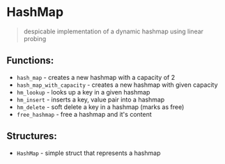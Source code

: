 # HashMap
> despicable implementation of a dynamic hashmap using linear probing

## Functions: 
- `hash_map` - creates a new hashmap with a capacity of 2
- `hash_map_with_capacity` - creates a new hashmap with given capacity
- `hm_lookup` - looks up a key in a given hashmap
- `hm_insert` - inserts a key, value pair into a hashmap
- `hm_delete` - soft delete a key in a hashmap (marks as free)
- `free_hashmap` - free a hashmap and it's content

## Structures:
- `HashMap` - simple struct that represents a hashmap